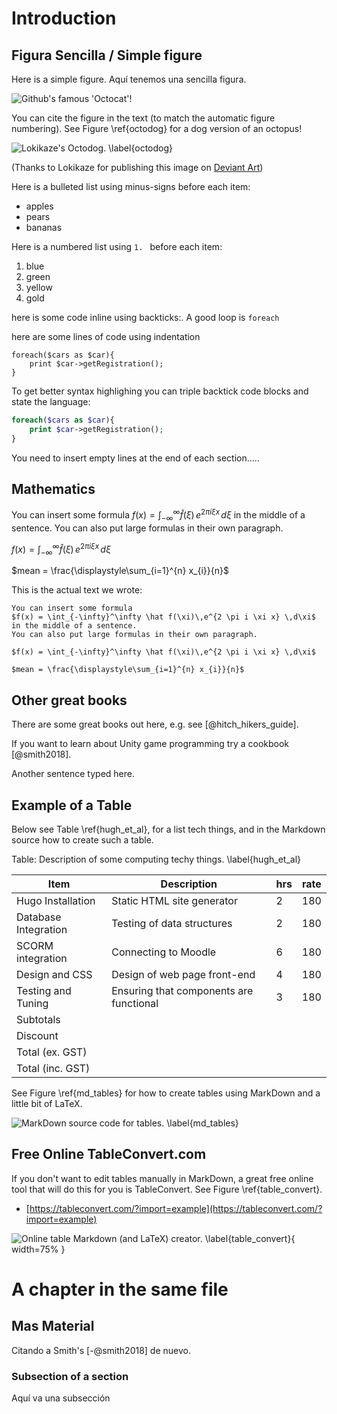 # Introduction

## Figura Sencilla / Simple figure

Here is a simple figure. Aquí tenemos una sencilla figura.

![Github's famous 'Octocat'!](03_figures/introduction/octocat.png)

You can cite the figure in the text (to match the automatic figure numbering). See Figure \ref{octodog} for a dog version of an octopus!

![Lokikaze's Octodog. \label{octodog}](03_figures/introduction/octo_dog__mspaint_by_lokikaze-d32qx0s_small.png)

(Thanks to Lokikaze for publishing this image on [Deviant Art](http://lokikaze.deviantart.com/art/Octo-Dog-MSPaint-186013612))

Here is a bulleted list using minus-signs before each item:

- apples
- pears
- bananas

Here is a numbered list using `1. ` before each item:

1. blue
2. green
3. yellow
4. gold

here is some code inline using backticks:. A good loop is `foreach`

here are some lines of code using indentation

```
foreach($cars as $car){
	print $car->getRegistration();
}
```

To get better syntax highlighing you can triple backtick code blocks and state the language:

```php
foreach($cars as $car){
	print $car->getRegistration();
}
```

You need to insert empty lines at the end of each section.....

## Mathematics

You can insert some formula $f(x) = \int_{-\infty}^\infty \hat f(\xi)\,e^{2 \pi i \xi x} \,d\xi$ in the middle of a sentence.
You can also put large formulas in their own paragraph.

$f(x) = \int_{-\infty}^\infty \hat f(\xi)\,e^{2 \pi i \xi x} \,d\xi$

$mean = \frac{\displaystyle\sum_{i=1}^{n} x_{i}}{n}$

This is the actual text we wrote:

```
You can insert some formula 
$f(x) = \int_{-\infty}^\infty \hat f(\xi)\,e^{2 \pi i \xi x} \,d\xi$ 
in the middle of a sentence.
You can also put large formulas in their own paragraph.

$f(x) = \int_{-\infty}^\infty \hat f(\xi)\,e^{2 \pi i \xi x} \,d\xi$

$mean = \frac{\displaystyle\sum_{i=1}^{n} x_{i}}{n}$
```


## Other great books

There are some great books out here, e.g. see [@hitch_hikers_guide].

If you want to learn about Unity game programming try a cookbook [@smith2018].

Another sentence typed here.

## Example of a Table

Below see Table \ref{hugh_et_al}, for a list tech things, and in the Markdown source how to create such a table.

<!-- ***************************************************** -->

<!-- ****************** start of table ******************* -->

<!-- ***************************************************** -->

Table: Description of some computing techy things. \label{hugh_et_al}

| Item                 | Description                             | hrs | rate |
| -------------------- | --------------------------------------- | --- | ---- |
| Hugo Installation    | Static HTML site generator              | 2   | 180  |
| Database Integration | Testing of data structures              | 2   | 180  |
| SCORM integration    | Connecting to Moodle                    | 6   | 180  |
| Design and CSS       | Design of web page front-end            | 4   | 180  |
| Testing and Tuning   | Ensuring that components are functional | 3   | 180  |
| Subtotals            |                                         |     |      |
| Discount             |                                         |     |      |
| Total (ex. GST)      |                                         |     |      |
| Total (inc. GST)     |                                         |     |      |

<!-- ***************************************************** -->

See Figure \ref{md_tables} for how to create tables using MarkDown and a little bit of LaTeX.

![MarkDown source code for tables. \label{md_tables}](03_figures/introduction/tables_markdown.png)

## Free Online TableConvert.com

If you don't want to edit tables manually in MarkDown, a great free online tool that will do this for you is TableConvert. See Figure \ref{table_convert}.

- [https://tableconvert.com/?import=example](https://tableconvert.com/?import=example)

![Online table Markdown (and LaTeX) creator. \label{table_convert}](03_figures/introduction/table_convert.png){ width=75% }

<!--stackedit_data:
eyJoaXN0b3J5IjpbMzgyMjIxMjIzXX0=
-->

# A chapter in the same file

## Mas Material
 
Citando a Smith's [-@smith2018] de nuevo.

### Subsection of a section

Aquí va una subsección


